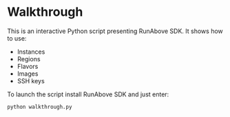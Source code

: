 Walkthrough
===========

This is an interactive Python script presenting RunAbove SDK. It shows how to 
use:

 * Instances
 * Regions
 * Flavors
 * Images
 * SSH keys

To launch the script install RunAbove SDK and just enter:
```bash
python walkthrough.py
```
